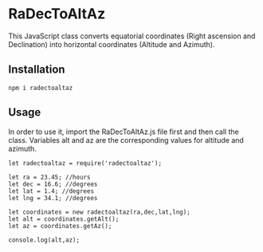 # RaDecToAltAz
This JavaScript class converts equatorial coordinates (Right ascension and Declination) into horizontal coordinates (Altitude and Azimuth).

## Installation

```
npm i radectoaltaz
```

## Usage

In order to use it, import the RaDecToAltAz.js file first and then call the class. Variables alt and az are the corresponding values for altitude and azimuth.

```
let radectoaltaz = require('radectoaltaz');

let ra = 23.45; //hours
let dec = 16.6; //degrees
let lat = 1.4; //degrees
let lng = 34.1; //degrees

let coordinates = new radectoaltaz(ra,dec,lat,lng);
let alt = coordinates.getAlt();
let az = coordinates.getAz();

console.log(alt,az);

```
